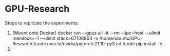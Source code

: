 # GPU-Research


Steps to replicate the experiments:
1. [Mount onto Docker]
docker run --gpus all -it --rm --ipc=host --ulimit memlock=-1 --ulimit stack=67108864 -v /home/ubuntu/GPU-Research:/code nvcr.io/nvidia/pytorch:21.10-py3
cd /code
pip install -e .
3. 
